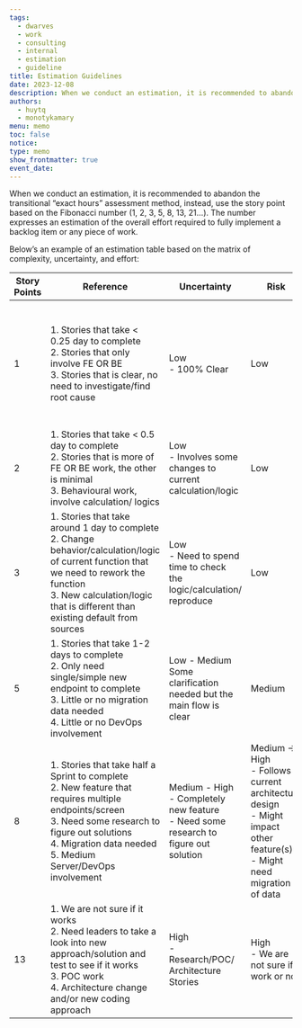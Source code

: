 ```yaml
---
tags:
  - dwarves
  - work
  - consulting
  - internal
  - estimation
  - guideline
title: Estimation Guidelines
date: 2023-12-08
description: When we conduct an estimation, it is recommended to abandon the transitional “exact hours” assessment method, instead, use the story point based on the Fibonacci number (1, 2, 3, 5, 8, 13, 21…). The number expresses an estimation of the overall effort required to fully implement a backlog item or any piece of work.
authors:
  - huytq
  - monotykamary
menu: memo
toc: false
notice: 
type: memo
show_frontmatter: true
event_date:
---
```


When we conduct an estimation, it is recommended to abandon the transitional “exact hours” assessment method, instead, use the story point based on the Fibonacci number (1, 2, 3, 5, 8, 13, 21…). The number expresses an estimation of the overall effort required to fully implement a backlog item or any piece of work.

Below’s an example of an estimation table based on the matrix of complexity, uncertainty, and effort:

| Story Points | Reference | Uncertainty | Risk | Efforts | FE Example | BE Example |
| --- | --- | --- | --- | --- | --- | --- |
| 1 | 1. Stories that take < 0.25 day to complete<br>2. Stories that only involve FE OR BE<br>3. Stories that is clear, no need to investigate/find root cause | Low<br>- 100% Clear | Low | Less than half a day: 1 hour or less | Small UI update that doesn’t require BE work: <br>- Color, Font, Positioning that doesn’t require relayout<br>- Sorting (no BE work)<br>- Only impact 1-2 screens/controls | - Configurations only<br> |
| 2 | 1. Stories that take < 0.5 day to complete<br>2. Stories that is more of FE OR BE work, the other is minimal<br>3. Behavioural work, involve calculation/ logics  | Low<br>- Involves some changes to current calculation/logic | Low | Around half a day to 1 day | - Calculate/Sum/Count numbers<br>- Small UI change but on multiple screens (3 or more) | - Minor changes to existing API (Add/edit/remove fields...)<br>- Minor change on calculations to current API |
| 3 | 1. Stories that take around 1 day to complete<br>2. Change behavior/calculation/logic of current function that we need to rework the function<br>3. New calculation/logic that is different than existing default from sources | Low<br>- Need to spend time to check the logic/calculation/ reproduce | Low | Around 1 working Day |  |  |
| 5 | 1. Stories that take 1-2 days to complete<br>2. Only need single/simple new endpoint to complete<br>3. Little or no migration data needed<br>4. Little or no DevOps involvement | Low - Medium<br>Some clarification needed but the main flow is clear | Medium | Around 3 working Days |  |  |
| 8 | 1. Stories that take half a Sprint to complete<br>2. New feature that requires multiple endpoints/screen<br>3. Need some research to figure out solutions<br>4. Migration data needed<br>5. Medium Server/DevOps involvement | Medium - High<br>- Completely new feature <br>- Need some research to figure out solution | Medium → High<br>- Follows current architecture design<br>- Might impact other feature(s)<br>- Might need migration of data | Around 5 working Days |  |  |
| 13 | 1. We are not sure if it works<br>2. Need leaders to take a look into new approach/solution and test to see if it works<br>3. POC work<br>4. Architecture change and/or new coding approach  | High<br>- Research/POC/ Architecture Stories | High<br>- We are not sure if it work or not | If cannot deliver in a working week, please break it down |  |  |

